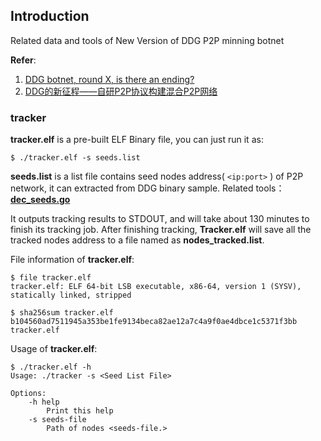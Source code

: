 ## Introduction

Related data and tools of New Version of DDG P2P minning botnet

**Refer**:

1. [DDG botnet, round X, is there an ending?](https://blog.netlab.360.com/an-update-on-the-ddg-botnet/)
2. [DDG的新征程——自研P2P协议构建混合P2P网络](https://blog.netlab.360.com/ddg-upgrade-to-new-p2p-hybrid-model/)

### tracker

**tracker.elf** is a pre-built ELF Binary file, you can just run it as:


```
$ ./tracker.elf -s seeds.list
```

**seeds.list** is a list file contains seed nodes address( `<ip:port>` ) of P2P network, it can extracted from DDG binary sample. Related tools：[**dec_seeds.go**](./tools/dec_seeds.go)

It outputs tracking results to STDOUT, and will take about 130 minutes to finish its tracking job. After finishing tracking, **Tracker.elf** will save all the tracked nodes address to a file named as **nodes_tracked.list**.

File information of **tracker.elf**:

```
$ file tracker.elf
tracker.elf: ELF 64-bit LSB executable, x86-64, version 1 (SYSV), statically linked, stripped

$ sha256sum tracker.elf
b104560ad7511945a353be1fe9134beca82ae12a7c4a9f0ae4dbce1c5371f3bb  tracker.elf
```

Usage of **tracker.elf**:

```
$ ./tracker.elf -h
Usage: ./tracker -s <Seed List File>

Options:
    -h help
        Print this help
    -s seeds-file
        Path of nodes <seeds-file.>
```

